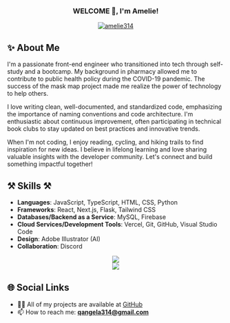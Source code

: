 <h3 align="center">WELCOME 👋, I'm Amelie!</h3>

<p align="center">
  <a href="https://github.com/amelie314"><img align="center" src="https://github-readme-stats.vercel.app/api/top-langs?username=amelie314&show_icons=true&locale=en&layout=compact&theme=tokyonight" alt="amelie314" /></a>
</p>

## ✨ About Me
I'm a passionate front-end engineer who transitioned into tech through self-study and a bootcamp. My background in pharmacy allowed me to contribute to public health policy during the COVID-19 pandemic. The success of the mask map project made me realize the power of technology to help others.  

I love writing clean, well-documented, and standardized code, emphasizing the importance of naming conventions and code architecture. I'm enthusiastic about continuous improvement, often participating in technical book clubs to stay updated on best practices and innovative trends.  

When I'm not coding, I enjoy reading, cycling, and hiking trails to find inspiration for new ideas. I believe in lifelong learning and love sharing valuable insights with the developer community. Let's connect and build something impactful together!  

## ⚒️ Skills ⚒️

- **Languages**: JavaScript, TypeScript, HTML, CSS, Python
- **Frameworks**: React, Next.js, Flask, Tailwind CSS
- **Databases/Backend as a Service**: MySQL, Firebase
- **Cloud Services/Development Tools**: Vercel, Git, GitHub, Visual Studio Code
- **Design**: Adobe Illustrator (AI)
- **Collaboration**: Discord

<div align="center">
  <img src="https://skillicons.dev/icons?i=react,nextjs,tailwind,ts,html,css,javascript,github,vercel" /><br>
  <img src="https://skillicons.dev/icons?i=mysql,python,flask,vscode,git,discord,ai" /><br>
</div>

## 🌐 Social Links

- 👨‍💻 All of my projects are available at [GitHub](https://github.com/amelie314?tab=repositories)
- 📫 How to reach me: **qangela314@gmail.com**

<!--
**amelie314/amelie314** is a ✨ _special_ ✨ repository because its `README.md` (this file) appears on your GitHub profile.
-->


